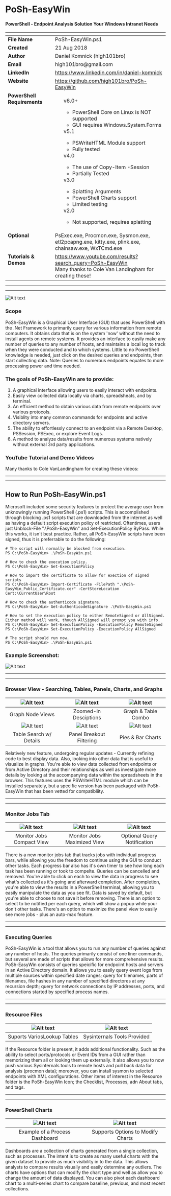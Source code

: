 # PoSh-EasyWin
#### **P**ower**S**hell - **E**ndpoint **A**nalysis **S**olution **Y**our **W**indows **I**ntranet **N**eeds
<table>
  <thead>
    <tr>
      <th></th>
      <th></th>
    </tr>
  </thead>
  <tbody>
    <tr>
      <td valign="top"><strong>File Name</strong></td>
      <td valign="top">PoSh-EasyWin.ps1</td>
    </tr>
    <tr>
      <td valign="top"><strong>Created</strong></td>
      <td valign="top">21 Aug 2018</td>
    </tr>
    <tr>
      <td valign="top"><strong>Author</strong></td>
      <td valign="top">Daniel Komnick (high101bro)</td>
    </tr>
    <tr>
      <td valign="top"><strong>Email</strong></td>
      <td valign="top">high101bro@gmail.com</td>
    </tr>
    <tr>
      <td valign="top"><strong>LinkedIn</strong></td>
      <td valign="top"><a href="https://www.linkedin.com/in/daniel-komnick">https://www.linkedin.com/in/daniel-komnick</a></td>
    </tr>
    <tr>
      <td valign="top"><strong>Website</strong></td>
      <td valign="top"><a href="https://github.com/high101bro/PoSh-EasyWin">https://github.com/high101bro/PoSh-EasyWin</a></td>
    </tr>
    <tr>
      <td valign="top"><strong>PowerShell Requirements</strong></td>
      <td valign="top">
        <ul>
          v6.0+
            <ul>
              <li>PowerShell Core on Linux is NOT supported</li>
              <li>GUI requires Windows.System.Forms</li>
            </ul>
          v5.1
            <ul>
              <li>PSWriteHTML Module support</li>
              <li>Fully tested</li>
            </ul>
          v4.0
            <ul>
              <li>The use of Copy-Item -Session</li>
              <li>Partially Tested</li>
            </ul>
          v3.0
            <ul>
              <li>Splatting Arguments</li>
              <li>PowerShell Charts support</li>
              <li>Limited testing</li>
            </ul>
          v2.0
            <ul>
              <li>Not supported, requires splatting</li>
            </ul>
        </ul>
      </td>
    </tr>
    <tr>
      <td valign="top"><strong>Optional</strong></td>
      <td valign="top">
        PsExec.exe, Procmon.exe, Sysmon.exe,<br>
        etl2pcapng.exe, kitty.exe, plink.exe,<br>
        chainsaw.exe, WxTCmd.exe
      </td>
    </tr>
    <tr>
      <td valign="top"><strong>Tutorials & Demos</strong></td>
      <td valign="top">
        <a href="https://www.youtube.com/results?search_query=PoSh-EasyWin">https://www.youtube.com/results?search_query=PoSh-EasyWin</a><br>
        Many thanks to Cole Van Landingham for creating these!
      </td>
    </tr>
  </tbody>
</table>


***
***

![Alt text](https://github.com/high101bro/PoSh-EasyWin/blob/master/Images/PoSh-EasyWin_GUI.png)

### Scope
PoSh-EasyWin is a Graphical User Interface (GUI) that uses PowerShell with the .Net Framework to primarily query for various information from remote computers. It obtains data that is on the system 'now' without the need to install agents on remote systems. It provides an interface to easily make any number of queries to any number of hosts, and maintains a local log to track when they were conducted and to which systems. Little to no PowerShell knowledge is needed, just click on the desired queries and endpoints, then start collecting data. Note: Queries to numerous endpoints equates to more processing power and time needed.

### The goals of PoSh-EasyWin are to provide:
1. A graphical interface allowing users to easily interact with endpoints.
2. Easily view collected data locally via charts, spreadsheats, and by terminal.
3. An efficient method to obtain various data from remote endpoints over various protocols.
4. Visiblity into many common commands for endpoints and active directory servers.
5. The ability to effortlessly connect to an endpoint via a Remote Desktop, PSSession, PSExec, or explore Event Logs. 
6. A method to analyze data/results from numerous systems natively without external 3rd party applications.

### YouTube Tutorial and Demo Videos
Many thanks to Cole VanLandingham for creating these videos: 

***
***
## How to Run PoSh-EasyWin.ps1
Microsoft included some security features to protect the average user from unknowingly running PowerShell (.ps1) scripts. This is accomplished through blocking .ps1 scripts that are downloaded from the internet as well as having a default script execution policy of restricted. Oftentimes, users just Unblock-File ".\PoSh-EasyWin" and Set-ExecutionPolicy ByPass. While this works, it isn't best practice. Rather, all PoSh-EasyWin scripts have been signed, thus it is preferrable to do the following:
```
# The script will normally be blocked from execution. 
PS C:\PoSh-EasyWin> .\PoSh-EasyWin.ps1

# How to check the execution policy.
PS C:\PoSh-EasyWin> Get-ExecutionPolicy

# How to import the certificate to allow for exection of signed scripts
PS C:\PoSh-EasyWin> Import-Certificate -FilePath ".\PoSh-EasyWin_Public_Certificate.cer" -CertStoreLocation Cert:\CurrentUser\Root

# How to check the authenticode signature.
PS C:\PoSh-EasyWin> Get-AuthenticodeSignature .\PoSh-EasyWin.ps1

# How to set the execution policy to either RemoteSigned or AllSigned. Either method will work, though AllSigned will prompt you with info.
PS C:\PoSh-EasyWin> Set-ExecutionPolicy -ExecutionPolicy RemoteSigned
PS C:\PoSh-EasyWin> Set-ExecutionPolicy -ExecutionPolicy AllSigned

# The script should run now. 
PS C:\PoSh-EasyWin> .\PoSh-EasyWin.ps1
```
### Example Screenshot:
![Alt text](https://github.com/high101bro/PoSh-EasyWin/blob/master/Images/HowToRunPoSh-EasyWin.png)
            

***
***
### Browser View - Searching, Tables, Panels, Charts, and Graphs

| ![Alt text](https://github.com/high101bro/PoSh-EasyWin/blob/master/Images/Graph02.jpg)  | ![Alt text](https://github.com/high101bro/PoSh-EasyWin/blob/master/Images/Graph04.jpg) | ![Alt text](https://github.com/high101bro/PoSh-EasyWin/blob/master/Images/Graph03-ProcessTree.jpg) | 
|:----------------------:|:-----------------:|:---------------------:|
|  Graph Node Views  |  Zoomed-in Desciptions  |  Graph & Table Combo  |
| ![Alt text](https://github.com/high101bro/PoSh-EasyWin/blob/master/Images/PSWriteHTML-Sheet01.jpg)  | ![Alt text](https://github.com/high101bro/PoSh-EasyWin/blob/master/Images/PSWriteHTML-Panel01.jpg) | ![Alt text](https://github.com/high101bro/PoSh-EasyWin/blob/master/Images/PSWriteHTML-Chart01.jpg) | 
|  Table Search w/ Details  |  Panel Breakout Filtering  |  Pies & Bar Charts   |

Relatively new feature, undergoing regular updates - Currently refining code to best display data. Also, looking into other data that is useful to visualize in graphs. You're able to view data collected from endpoints or from Active Directory and their relationships as well as investigate more details by looking at the accompanying data within the spreadsheets in the browser. This features uses the PSWriteHTML module which can be installed separately, but a specific version has been packaged with PoSh-EasyWin that has been vetted for compatibliity.

***
***
### Monitor Jobs Tab

| ![Alt text](https://github.com/high101bro/PoSh-EasyWin/blob/master/Images/MonitorJobs01.jpg)  | ![Alt text](https://github.com/high101bro/PoSh-EasyWin/blob/master/Images/MonitorJobs02.jpg) | ![Alt text](https://github.com/high101bro/PoSh-EasyWin/blob/master/Images/PSWriteHTML-Notify02.jpg) | 
|:----------------------:|:-----------------:|:---------------------:|
|  Monitor Jobs Compact View  |  Monitor Jobs Maximized View  |  Optional Query Notification   |

There is a new monitor jobs tab that tracks jobs with individual progress bars, while allowing you the freedom to continue using the GUI to conduct other tasks. Each progress bar also has it's own timer to see how long each task has been running or took to compelte. Queries can be cancelled and removed. You're able to click on each to view the data in progress to see what's collected as it's going and afterward completion. After completion, you're able to view the results in a PowerShell terminal, allowing you to easily manipulate the data as you see fit. Data is saved by default, but you're able to choose to not save it before removing. There is an option to select to be notified per each query, which will show a popup while your don't other tasks. There's an option to maximize the panel view to easily see more jobs - plus an auto-max feature.

***
***
### Executing Queries

PoSh-EasyWin is a tool that allows you to run any number of queries against any number of hosts. The queries primarily consist of one liner commands, but several are made of scripts that allows for more comprehensive results. PoSh-EasyWin consists of queries speicific for endpoiint hosts and servers in an Active Directory domain. It allows you to easily query event logs from multiple sources within specified date ranges; query for filenames, parts of filenames, file hashes in any number of specified directores at any recursion depth; query for network connections by IP addresses, ports, and connections started by specified process names. 


***
***
### Resource Files

|  ![Alt text](https://github.com/high101bro/PoSh-EasyWin/blob/master/Images/LookupTables.png)  |  ![Alt text](https://github.com/high101bro/PoSh-EasyWin/blob/master/Images/Sysinternals.png)  |
|:-----------------------------:|:-----------------------------:|
|  Suports VariosLookup Tables  |  Sysinternals Tools Provided  |

If the Resource folder is present, it adds additional functionality. Such as the ability to select ports/protocols or Event IDs from a GUI rather than memorizing them all or looking them up externally. It also allows you to now push various Sysinternals tools to remote hosts and pull back data for analysis (procmon data); moreover, you can install sysmon to selected endpoints with XML configurations. Other items of interest in the Resource folder is the PoSh-EasyWin Icon; the Checklist, Processes, adn About tabs, and tags.

***
***
### PowerShell Charts

|  ![Alt text](https://github.com/high101bro/PoSh-EasyWin/blob/master/Images/ChartDashboard.png)  |  ![Alt text](https://github.com/high101bro/PoSh-EasyWin/blob/master/Images/ChartDashboardWithOptions.png)  |
|:------------------------------:|:---------------------------------:|
| Example of a Process Dashboard | Supports Options to Modify Charts | 

Dashboards are a collection of charts generated from a single collection, such as processes. The intent is to create as many useful charts with the given dataset to provide as much visibility in to the data. This allows analysts to compare results visually and easily determine any outliers. The charts have options that can modify the chart type and well as allow you to change the amount of data displayed. You can also pivot each dashboard chart to a multi-series chart to compare baseline, previous, and most recent collections.


